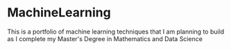 # MachineLearning
This is a portfolio of machine learning techniques that I am planning to build as I complete my Master's Degree in Mathematics and Data Science
